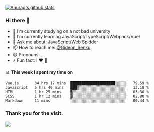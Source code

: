 [![Anurag's github stats](https://github-readme-stats.vercel.app/api?username=gideonsenku)](https://github.com/anuraghazra/github-readme-stats)
### Hi there 👋
- 🔭 I’m currently studying on a not bad university 
- 🌱 I’m currently learning JavaScript/TypeScript/Webpack/Vue/
- 💬 Ask me about: JavaScript/Web Spidder 
- 📫 How to reach me: [@Gideon_Senku](https://t.me/Gideon_Senku)
- 😄 Pronouns: ...
- ⚡ Fun fact: I ❤️ 🎵

📊 **This week I spent my time on**
<!--START_SECTION:waka-->
```text
Vue.js       34 hrs 17 mins  ████████████████████░░░░░   79.59 % 
JavaScript   5 hrs 40 mins   ███▒░░░░░░░░░░░░░░░░░░░░░   13.18 % 
HTML         1 hr 25 mins    ▓░░░░░░░░░░░░░░░░░░░░░░░░   03.30 % 
SCSS         1 hr 12 mins    ▓░░░░░░░░░░░░░░░░░░░░░░░░   02.80 % 
Markdown     11 mins         ░░░░░░░░░░░░░░░░░░░░░░░░░   00.44 % 
```
<!--END_SECTION:waka-->


### Thank you for the visit.
![](http://profile-counter.glitch.me/gideonsenku/count.svg)
<!--
**GideonSenku/GideonSenku** is a ✨ _special_ ✨ repository because its `README.md` (this file) appears on your GitHub profile.

Here are some ideas to get you started:

- 🔭 I’m currently working on ...
- 🌱 I’m currently learning ...
- 👯 I’m looking to collaborate on ...
- 🤔 I’m looking for help with ...
- 💬 Ask me about ...
- 📫 How to reach me: ...
- 😄 Pronouns: ...
- ⚡ Fun fact: ...
-->
